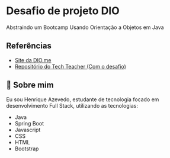 
# Desafio de projeto DIO

Abstraindo um Bootcamp Usando Orientação a Objetos em Java


## Referências

- [Site da DIO.me](https://web.dio.me/lab/abstraindo-um-bootcamp-usando-orientacao-objetos-em-java/learning/3a27311a-330a-4559-be9e-7ec8189cb245)
- [Repositório do Tech Teacher (Com o desafio)](https://github.com/cami-la/desafio-poo-dio)



## 🚀 Sobre mim
Eu sou Henrique Azevedo, estudante de tecnologia focado em desenvolvimento Full Stack, utilizando as tecnologias:
- Java
- Spring Boot
- Javascript
- CSS
- HTML
- Bootstrap  

